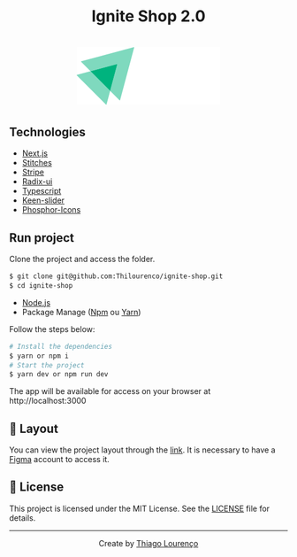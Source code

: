 <h1 align="center"> Ignite Shop 2.0 </h1>


<h1 align="center" >
  <img alt="ignite-feed" title="feed" src="./src/assets/logo.svg" />
</h1>

## Technologies

- [Next.js](https://nextjs.org/)
- [Stitches](https://stitches.dev/)
- [Stripe](https://stripe.com/)
- [Radix-ui](https://www.radix-ui.com/)
- [Typescript](https://www.typescriptlang.org/)
- [Keen-slider](https://keen-slider.io/)
- [Phosphor-Icons](https://phosphoricons.com/)


## Run project

Clone the project and access the folder.

```bash
$ git clone git@github.com:Thilourenco/ignite-shop.git
$ cd ignite-shop
```

- [Node.js](https://nodejs.org/en/)
- Package Manage ([Npm](https://www.npmjs.com/) ou [Yarn](https://yarnpkg.com/))

Follow the steps below:

```bash
# Install the dependencies
$ yarn or npm i
# Start the project
$ yarn dev or npm run dev
```

The app will be available for access on your browser at http://localhost:3000

## 🔖 Layout

You can view the project layout through the [link](https://www.figma.com/file/FxlDRKOmznBbTH8DsTgnZU/Ignite-Shop-2.0/duplicate). It is necessary to have a [Figma](https://figma.com) account to access it.


## 📝 License

This project is licensed under the MIT License. See the [LICENSE](LICENSE.md) file for details.

---

<p align="center">Create by <a href="https://github.com/thilourenco">Thiago Lourenço</a></p>
